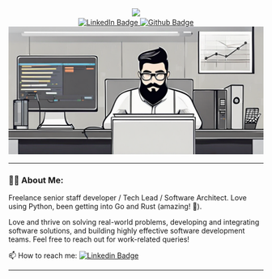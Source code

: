 <div id="header" align="center">
  <img src="https://i.giphy.com/media/v1.Y2lkPTc5MGI3NjExMnp5YnRjbTMwYXA1cm0xdjd2NTNldG9jOWFxd2d3MXFpNjk0bDJxZyZlcD12MV9pbnRlcm5hbF9naWZfYnlfaWQmY3Q9cw/1pKJGj7xPe3gkQFsf6/giphy.gif" width="100"/>

  <div id="badges">
    <a href="https://linkedin.com/in/fadiasfour">
      <img src="https://img.shields.io/badge/LinkedIn-blue?logo=linkedin&logoColor=white&style=for-the-badge" alt="LinkedIn Badge"/>
    </a>
    <a href="https://asfourco.github.io">
<img src="https://img.shields.io/badge/Github-black?logo=github&logoColor=white&style=for-the-badge" alt="Github Badge"/>
    </a>
</div>
<img src="/assets/475856dd-c4a0-472c-929a-2de24db05617.png">
</div>

---
### 🧑‍💻 About Me: 

Freelance senior staff developer / Tech Lead / Software Architect. Love using Python, been getting into Go and Rust (amazing! 🚀).

Love and thrive on solving real-world problems, developing and integrating software solutions, and building highly effective software development teams. Feel free to reach out for work-related queries!

📫 How to reach me: [![Linkedin Badge](https://img.shields.io/badge/linkedin-blue?style=flat&logo=Linkedin&logoColor=white)](https://linkedin.com/in/fadiasfour)

---
